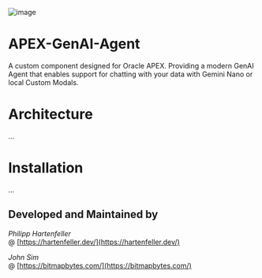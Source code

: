 ![image](https://github.com/user-attachments/assets/c5f70c84-784b-420e-9c43-2baf49f3a018)

# APEX-GenAI-Agent
A custom component designed for Oracle APEX. 
Providing a modern GenAI Agent that enables support for chatting with your data with Gemini Nano or local Custom Modals.

# Architecture
...

# Installation
...



## Developed and Maintained by

_Philipp Hartenfeller_  
@ [https://hartenfeller.dev/](https://hartenfeller.dev/)

_John Sim_  
@ [https://bitmapbytes.com/](https://bitmapbytes.com/)
